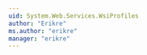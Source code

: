 ```yaml
---
uid: System.Web.Services.WsiProfiles
author: "Erikre"
ms.author: "erikre"
manager: "erikre"
---
```

